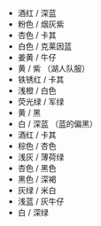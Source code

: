 - 酒红 / 深蓝
- 粉色 / 烟灰紫
- 杏色 / 卡其
- 白色 / 克莱因蓝
- 姜黄 / 牛仔
- 黄 / 紫  （湖人队服）
- 铁锈红 / 卡其
- 浅橙 / 白色
- 荧光绿 / 军绿
- 黄 / 黑
- 白 / 深蓝 （蓝的偏黑）
- 酒红 / 卡其
- 棕色 / 杏色
- 浅灰 / 薄荷绿
- 杏色 / 黑色
- 黑色 / 深褐
- 灰绿 / 米白
- 浅蓝 / 灰牛仔
- 白 / 深绿